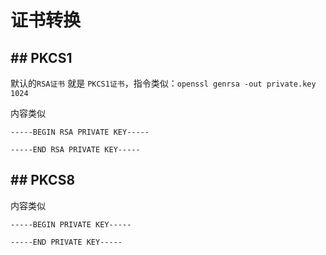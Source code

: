 # 证书转换


## ## PKCS1

默认的`RSA证书` 就是 `PKCS1证书`，指令类似：`openssl genrsa -out private.key 1024`

内容类似

```
-----BEGIN RSA PRIVATE KEY-----

-----END RSA PRIVATE KEY-----
```

## ## PKCS8

内容类似

```
-----BEGIN PRIVATE KEY-----

-----END PRIVATE KEY-----
```